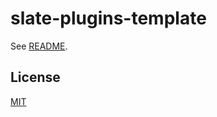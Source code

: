 # slate-plugins-template

See [README](https://github.com/udecode/slate-plugins).

## License

[MIT](LICENSE)
